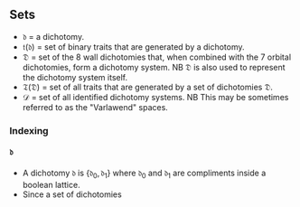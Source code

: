 ## Sets

- $\mathfrak{d}$ = a dichotomy.
- $\mathfrak{t}(\mathfrak{d})$ = set of binary traits that are generated by a dichotomy.
- $\mathfrak{D}$ = set of the 8 wall dichotomies that, when combined with the 7 orbital dichotomies, form a dichotomy system. NB $\mathfrak{D}$ is also used to represent the dichotomy system itself.
- $\mathfrak{T}(\mathfrak{D})$ = set of all traits that are generated by a set of dichotomies $\mathfrak{D}$.
- $\mathcal{D}$ = set of all identified dichotomy systems. NB This may be sometimes referred to as the "Varlawend" spaces.

### Indexing
#### $\mathfrak{d}$
- A dichotomy $\mathfrak{d}$ is $\{\mathfrak{d}_{0}, \mathfrak{d}_{1}\}$ where $\mathfrak{d}_0$ and $\mathfrak{d}_1$ are compliments inside a boolean lattice.
- Since a set of dichotomies 
